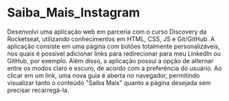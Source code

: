 # Saiba_Mais_Instagram

Desenvolvi uma aplicação web em parceria com o curso Discovery da Rocketseat, utilizando conhecimentos em HTML, CSS, JS e Git/GitHub.
A aplicação consiste em uma página com botões totalmente personalizáveis, nos quais é possível adicionar links para redirecionar para meu LinkedIn ou GitHub, por exemplo. 
Além disso, a aplicação possui a opção de alternar entre os modos claro e escuro, de acordo com a preferência do usuário. 
Ao clicar em um link, uma nova guia é aberta no navegador, permitindo visualizar tanto o conteúdo "Saiba Mais" quanto a página desejada sem precisar recarregá-la.
